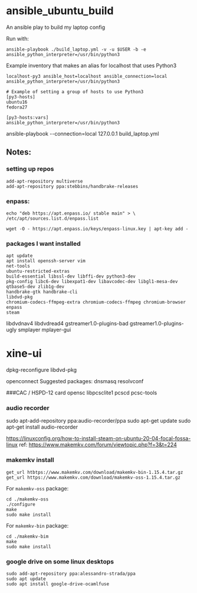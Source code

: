 # ansible_ubuntu_build
An ansible play to build my laptop config

Run with:

    ansible-playbook ./build_laptop.yml -v -u $USER -b -e ansible_python_interpreter=/usr/bin/python3

Example inventory that makes an alias for localhost that uses Python3

    localhost-py3 ansible_host=localhost ansible_connection=local ansible_python_interpreter=/usr/bin/python3
    
    # Example of setting a group of hosts to use Python3
    [py3-hosts]
    ubuntu16
    fedora27
    
    [py3-hosts:vars]
    ansible_python_interpreter=/usr/bin/python3


ansible-playbook --connection=local 127.0.0.1 build_laptop.yml
## Notes:

### setting up repos

    add-apt-repository multiverse
    add-apt-repository ppa:stebbins/handbrake-releases

### enpass:

    echo "deb https://apt.enpass.io/ stable main" > \
    /etc/apt/sources.list.d/enpass.list

    wget -O - https://apt.enpass.io/keys/enpass-linux.key | apt-key add -

### packages I want installed

    apt update
    apt install openssh-server vim 
    net-tools
    ubuntu-restricted-extras
    build-essential libssl-dev libffi-dev python3-dev
    pkg-config libc6-dev libexpat1-dev libavcodec-dev libgl1-mesa-dev qtbase5-dev zlib1g-dev 
    handbrake-gtk handbrake-cli 
    libdvd-pkg
    chromium-codecs-ffmpeg-extra chromium-codecs-ffmpeg chromium-browser
    enpass
    steam

libdvdnav4 
libdvdread4
gstreamer1.0-plugins-bad 
gstreamer1.0-plugins-ugly
smplayer mplayer-gui
# xine-ui
dpkg-reconfigure libdvd-pkg

openconnect
Suggested packages:
  dnsmasq resolvconf

###CAC / HSPD-12 card
opensc libpcsclite1 pcscd pcsc-tools

### audio recorder
sudo apt-add-repository ppa:audio-recorder/ppa
sudo apt-get update
sudo apt-get install audio-recorder

https://linuxconfig.org/how-to-install-steam-on-ubuntu-20-04-focal-fossa-linux
ref: https://www.makemkv.com/forum/viewtopic.php?f=3&t=224

### makemkv install
    get_url htbtps://www.makemkv.com/download/makemkv-bin-1.15.4.tar.gz
    get_url https://www.makemkv.com/download/makemkv-oss-1.15.4.tar.gz

For `makemkv-oss` package:

    cd ./makemkv-oss
    ./configure
    make
    sudo make install

For `makemkv-bin` package:

    cd ./makemkv-bim
    make
    sudo make install

### google drive on some linux desktops

    sudo add-apt-repository ppa:alessandro-strada/ppa
    sudo apt update
    sudo apt install google-drive-ocamlfuse

